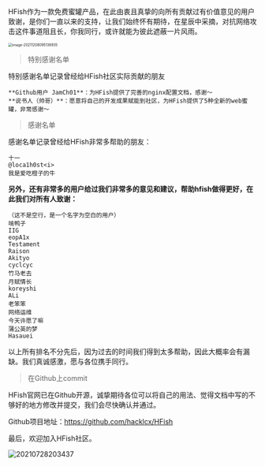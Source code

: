 HFish作为一款免费蜜罐产品，在此由衷且真挚的向所有贡献过有价值意见的用户致谢，是你们一直以来的支持，让我们始终怀有期待，在星辰中采摘，对抗网络攻击这件事道阻且长，你我同行，或许就能为彼此遮蔽一片风雨。

<img src="http://img.threatbook.cn/hfish/image-20211208095138935.png" alt="image-20211208095138935" style="zoom:50%;" />


> 特别感谢名单

特别感谢名单记录曾经给HFish社区实际贡献的朋友
```
**Github用户 JamCh01**：为HFish提供了完善的nginx配置文档，感谢～  
**说书人（帅哥）**：愿意将自己的开发成果赋能到社区，为HFish提供了5种全新的web蜜罐，非常感谢～
```

> 感谢名单

感谢名单记录曾经给HFish非常多帮助的朋友：
```
十一  
@loca1h0st<i>  
我是爱吃橙子的牛  
```

**另外，还有非常多的用户给过我们非常多的意见和建议，帮助hfish做得更好，在此我们对所有人致谢：**
```
（这不是空行，是一个名字为空白的用户）
啃鸭子
IIG
eopA1x
Testament
Raison
Akityo
cyclcyc
竹马老去
月赋情长
koreyshi
ALi
老笨笨
网络运维
今天许愿了嘛
蒲公英的梦
Hasauei
```

以上所有排名不分先后，因为过去的时间我们得到太多帮助，因此大概率会有漏缺。我们真诚感激，愿与各位携手同行。


> 在Github上commit

HFish官网已在Github开源，诚挚期待各位可以将自己的用法、觉得文档中写的不够好的地方修改并提交，我们会尽快确认并通过。

Github项目地址：https://github.com/hacklcx/HFish

最后，欢迎加入HFish社区。

![20210728203437](http://img.threatbook.cn/hfish/20210728203437.png)
